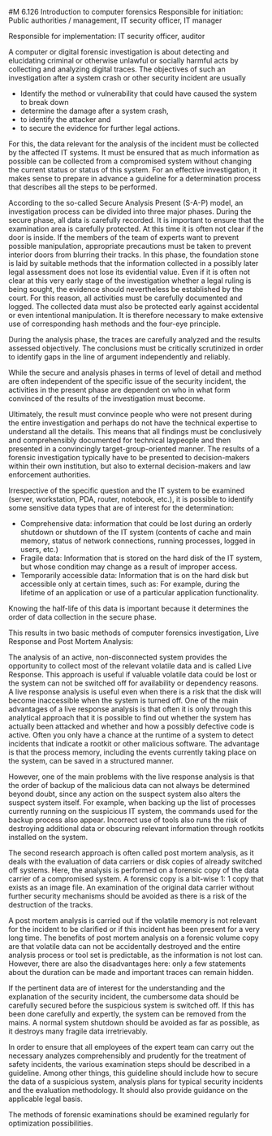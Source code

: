 #M 6.126 Introduction to computer forensics
Responsible for initiation: Public authorities / management, IT security officer, IT manager

Responsible for implementation: IT security officer, auditor

A computer or digital forensic investigation is about detecting and elucidating criminal or otherwise unlawful or socially harmful acts by collecting and analyzing digital traces. The objectives of such an investigation after a system crash or other security incident are usually

* Identify the method or vulnerability that could have caused the system to break down
* determine the damage after a system crash,
* to identify the attacker and
* to secure the evidence for further legal actions.


For this, the data relevant for the analysis of the incident must be collected by the affected IT systems. It must be ensured that as much information as possible can be collected from a compromised system without changing the current status or status of this system. For an effective investigation, it makes sense to prepare in advance a guideline for a determination process that describes all the steps to be performed.

According to the so-called Secure Analysis Present (S-A-P) model, an investigation process can be divided into three major phases. During the secure phase, all data is carefully recorded. It is important to ensure that the examination area is carefully protected. At this time it is often not clear if the door is inside. If the members of the team of experts want to prevent possible manipulation, appropriate precautions must be taken to prevent interior doors from blurring their tracks. In this phase, the foundation stone is laid by suitable methods that the information collected in a possibly later legal assessment does not lose its evidential value. Even if it is often not clear at this very early stage of the investigation whether a legal ruling is being sought, the evidence should nevertheless be established by the court. For this reason, all activities must be carefully documented and logged. The collected data must also be protected early against accidental or even intentional manipulation. It is therefore necessary to make extensive use of corresponding hash methods and the four-eye principle.

During the analysis phase, the traces are carefully analyzed and the results assessed objectively. The conclusions must be critically scrutinized in order to identify gaps in the line of argument independently and reliably.

While the secure and analysis phases in terms of level of detail and method are often independent of the specific issue of the security incident, the activities in the present phase are dependent on who in what form convinced of the results of the investigation must become.

Ultimately, the result must convince people who were not present during the entire investigation and perhaps do not have the technical expertise to understand all the details. This means that all findings must be conclusively and comprehensibly documented for technical laypeople and then presented in a convincingly target-group-oriented manner. The results of a forensic investigation typically have to be presented to decision-makers within their own institution, but also to external decision-makers and law enforcement authorities.

Irrespective of the specific question and the IT system to be examined (server, workstation, PDA, router, notebook, etc.), it is possible to identify some sensitive data types that are of interest for the determination:

* Comprehensive data: information that could be lost during an orderly shutdown or shutdown of the IT system (contents of cache and main memory, status of network connections, running processes, logged in users, etc.)
* Fragile data: Information that is stored on the hard disk of the IT system, but whose condition may change as a result of improper access.
* Temporarily accessible data: Information that is on the hard disk but accessible only at certain times, such as: For example, during the lifetime of an application or use of a particular application functionality.


Knowing the half-life of this data is important because it determines the order of data collection in the secure phase.

This results in two basic methods of computer forensics investigation, Live Response and Post Mortem Analysis:

The analysis of an active, non-disconnected system provides the opportunity to collect most of the relevant volatile data and is called Live Response. This approach is useful if valuable volatile data could be lost or the system can not be switched off for availability or dependency reasons. A live response analysis is useful even when there is a risk that the disk will become inaccessible when the system is turned off. One of the main advantages of a live response analysis is that often it is only through this analytical approach that it is possible to find out whether the system has actually been attacked and whether and how a possibly defective code is active. Often you only have a chance at the runtime of a system to detect incidents that indicate a rootkit or other malicious software. The advantage is that the process memory, including the events currently taking place on the system, can be saved in a structured manner.

However, one of the main problems with the live response analysis is that the order of backup of the malicious data can not always be determined beyond doubt, since any action on the suspect system also alters the suspect system itself. For example, when backing up the list of processes currently running on the suspicious IT system, the commands used for the backup process also appear. Incorrect use of tools also runs the risk of destroying additional data or obscuring relevant information through rootkits installed on the system.

The second research approach is often called post mortem analysis, as it deals with the evaluation of data carriers or disk copies of already switched off systems. Here, the analysis is performed on a forensic copy of the data carrier of a compromised system. A forensic copy is a bit-wise 1: 1 copy that exists as an image file. An examination of the original data carrier without further security mechanisms should be avoided as there is a risk of the destruction of the tracks.

A post mortem analysis is carried out if the volatile memory is not relevant for the incident to be clarified or if this incident has been present for a very long time. The benefits of post mortem analysis on a forensic volume copy are that volatile data can not be accidentally destroyed and the entire analysis process or tool set is predictable, as the information is not lost can. However, there are also the disadvantages here: only a few statements about the duration can be made and important traces can remain hidden.

If the pertinent data are of interest for the understanding and the explanation of the security incident, the cumbersome data should be carefully secured before the suspicious system is switched off. If this has been done carefully and expertly, the system can be removed from the mains. A normal system shutdown should be avoided as far as possible, as it destroys many fragile data irretrievably.

In order to ensure that all employees of the expert team can carry out the necessary analyzes comprehensibly and prudently for the treatment of safety incidents, the various examination steps should be described in a guideline. Among other things, this guideline should include how to secure the data of a suspicious system, analysis plans for typical security incidents and the evaluation methodology. It should also provide guidance on the applicable legal basis.

The methods of forensic examinations should be examined regularly for optimization possibilities.



